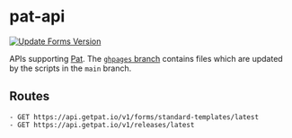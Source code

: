 # pat-api

[![Update Forms Version](https://github.com/la5nta/pat-api/actions/workflows/go.yml/badge.svg)](https://github.com/la5nta/pat-api/actions/workflows/go.yml)

APIs supporting [Pat](https://github.com/la5nta/pat). The [`ghpages` branch](https://github.com/la5nta/pat-api/tree/ghpages) contains files 
which are updated by the scripts in the `main` branch.

## Routes

```
- GET https://api.getpat.io/v1/forms/standard-templates/latest
- GET https://api.getpat.io/v1/releases/latest
```
